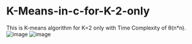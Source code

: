 # K-Means-in-c-for-K-2-only
This is K-means algorithm for K=2 only with Time Complexity of θ(n*n).
![image](https://user-images.githubusercontent.com/79923685/131298230-07fe0930-f8b8-49d0-ad50-6d23d8094e93.png)
![image](https://user-images.githubusercontent.com/79923685/131298273-7da58703-a7cc-4e69-be76-db288672282d.png)

